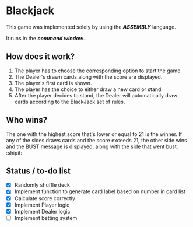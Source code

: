 # Blackjack

This game was implemented solely by using the **_ASSEMBLY_** language.

It runs in the **_command window_**.

## How does it work?

1. The player has to choose the corresponding option to start the game
2. The Dealer's drawn cards along with the score are displayed. 
3. The player's first card is shown.
4. The player has the choice to either draw a new card or stand.
5. After the player decides to stand, the Dealer will automatically draw cards according to the BlackJack set of rules.

## Who wins?

The one with the highest score that's lower or equal to 21 is the winner. If any of the sides draws cards and the score exceeds 21, the other side wins and the BUST message is displayed, along with the side that went bust.
:shipit:


## Status / to-do list

- [x] Randomly shuffle deck
- [x] Implement function to generate card label based on number in card list
- [x] Calculate score correctly
- [x] Implement Player logic
- [x] Implement Dealer logic
- [ ] Implement betting system
